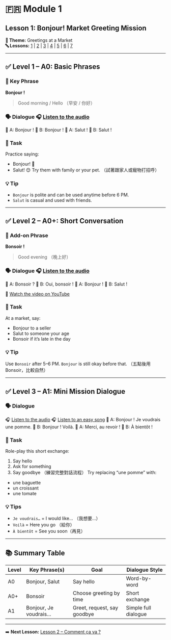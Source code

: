 # 🇫🇷 Module 1
## Lesson 1: Bonjour! Market Greeting Mission
**📘 Theme:** Greetings at a Market  
**🔤 Lessons:** [1](#lesson-1-bonjour-market-greeting-mission) | [2](#lesson-2) | [3](#lesson-3) | [4](#lesson-4) | [5](#lesson-5) | [6](#lesson-6) | [7](#lesson-7)

---

## ✅ Level 1 – A0: Basic Phrases

### 📌 Key Phrase
**Bonjour !**
> Good morning / Hello
> （早安 / 你好）

### 🗣️ Dialogue 🎧 [Listen to the audio](https://yourdomain.com/audio/bonsoir.mp3)
👩 A: Bonjour !
👨 B: Bonjour !
👩 A: Salut !
👨 B: Salut !

### 🎯 Task
Practice saying:
- Bonjour! 👋
- Salut! 😊
Try them with family or your pet.
（試著跟家人或寵物打招呼）

### 💡 Tip
- `Bonjour` is polite and can be used anytime before 6 PM.
- `Salut` is casual and used with friends.

---

## ✅ Level 2 – A0+: Short Conversation

### 📌 Add-on Phrase
**Bonsoir !**
> Good evening
> （晚上好）

### 🗣️ Dialogue 🎧 [Listen to the audio](https://yourdomain.com/audio/lesson2.mp3)
👩 A: Bonsoir ?
👨 B: Oui, bonsoir !
👩 A: Bonjour !
👨 B: Salut !

🎥 [Watch the video on YouTube](https://www.youtube.com/watch?v=YOUR_VIDEO_ID)

### 🎯 Task
At a market, say:
- Bonjour to a seller
- Salut to someone your age
- Bonsoir if it’s late in the day

### 💡 Tip
Use `Bonsoir` after 5–6 PM. `Bonjour` is still okay before that.
（五點後用 Bonsoir，比較自然）

---

## ✅ Level 3 – A1: Mini Mission Dialogue

### 🗣️ Dialogue
🎧 [Listen to the audio](https://yourdomain.com/audio/lesson3.mp3)
🎧 [Listen to an easy song](https://yourdomain.com/audio/bonjour.mp3)
👩 A: Bonjour ! Je voudrais une pomme.
👨 B: Bonjour ! Voilà.
👩 A: Merci, au revoir !
👨 B: À bientôt !

### 🎯 Task
Role-play this short exchange:
1. Say hello
2. Ask for something
3. Say goodbye
（練習完整對話流程）
Try replacing “une pomme” with:
- une baguette
- un croissant
- une tomate

### 💡 Tips
- `Je voudrais…` = I would like... （我想要…）
- `Voilà` = Here you go （給你）
- `À bientôt` = See you soon（再見）

---

## 📚 Summary Table

| Level | Key Phrase(s)         | Goal                        | Dialogue Style        |
|-------|------------------------|-----------------------------|------------------------|
| A0    | Bonjour, Salut         | Say hello                   | Word-by-word           |
| A0+   | Bonsoir                | Choose greeting by time     | Short exchange         |
| A1    | Bonjour, Je voudrais… | Greet, request, say goodbye | Simple full dialogue   |

---

➡️ **Next Lesson:** [Lesson 2 – Comment ça va ?](#lesson-2)
